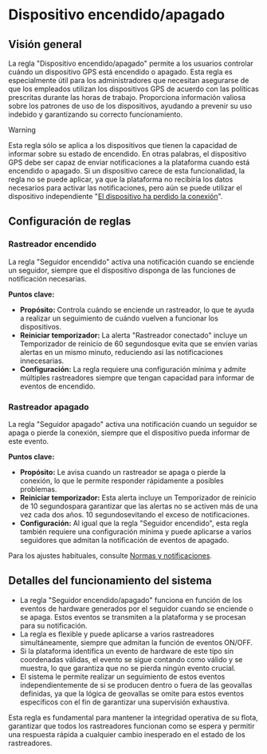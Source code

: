 # Dispositivo encendido/apagado

## Visión general

La regla "Dispositivo encendido/apagado" permite a los usuarios controlar cuándo un dispositivo GPS está encendido o apagado. Esta regla es especialmente útil para los administradores que necesitan asegurarse de que los empleados utilizan los dispositivos GPS de acuerdo con las políticas prescritas durante las horas de trabajo. Proporciona información valiosa sobre los patrones de uso de los dispositivos, ayudando a prevenir su uso indebido y garantizando su correcto funcionamiento.

> [!WARNING]
> Esta regla sólo se aplica a los dispositivos que tienen la capacidad de informar sobre su estado de encendido. En otras palabras, el dispositivo GPS debe ser capaz de enviar notificaciones a la plataforma cuando está encendido o apagado. Si un dispositivo carece de esta funcionalidad, la regla no se puede aplicar, ya que la plataforma no recibiría los datos necesarios para activar las notificaciones, pero aún se puede utilizar el dispositivo independiente "[El dispositivo ha perdido la conexión](../conexin-de-dispositivos/el-dispositivo-ha-perdido-la-conexin.md)".

## Configuración de reglas

### Rastreador encendido

La regla "Seguidor encendido" activa una notificación cuando se enciende un seguidor, siempre que el dispositivo disponga de las funciones de notificación necesarias.

**Puntos clave:**

- **Propósito:** Controla cuándo se enciende un rastreador, lo que te ayuda a realizar un seguimiento de cuándo vuelven a funcionar los dispositivos.
- **Reiniciar temporizador:** La alerta "Rastreador conectado" incluye un Temporizador de reinicio de 60 segundosque evita que se envíen varias alertas en un mismo minuto, reduciendo así las notificaciones innecesarias.
- **Configuración:** La regla requiere una configuración mínima y admite múltiples rastreadores siempre que tengan capacidad para informar de eventos de encendido.

### Rastreador apagado

La regla "Seguidor apagado" activa una notificación cuando un seguidor se apaga o pierde la conexión, siempre que el dispositivo pueda informar de este evento.

**Puntos clave:**

- **Propósito:** Le avisa cuando un rastreador se apaga o pierde la conexión, lo que le permite responder rápidamente a posibles problemas.
- **Reiniciar temporizador:** Esta alerta incluye un Temporizador de reinicio de 10 segundospara garantizar que las alertas no se activen más de una vez cada dos años. 10 segundosevitando el exceso de notificaciones.
- **Configuración:** Al igual que la regla "Seguidor encendido", esta regla también requiere una configuración mínima y puede aplicarse a varios seguidores que admitan la notificación de eventos de apagado.

Para los ajustes habituales, consulte [Normas y notificaciones](../../reglas-y-alertas.md).

## Detalles del funcionamiento del sistema

- La regla "Seguidor encendido/apagado" funciona en función de los eventos de hardware generados por el seguidor cuando se enciende o se apaga. Estos eventos se transmiten a la plataforma y se procesan para su notificación.
- La regla es flexible y puede aplicarse a varios rastreadores simultáneamente, siempre que admitan la función de eventos ON/OFF.
- Si la plataforma identifica un evento de hardware de este tipo sin coordenadas válidas, el evento se sigue contando como válido y se muestra, lo que garantiza que no se pierda ningún evento crucial.
- El sistema le permite realizar un seguimiento de estos eventos independientemente de si se producen dentro o fuera de las geovallas definidas, ya que la lógica de geovallas se omite para estos eventos específicos con el fin de garantizar una supervisión exhaustiva.

Esta regla es fundamental para mantener la integridad operativa de su flota, garantizar que todos los rastreadores funcionan como se espera y permitir una respuesta rápida a cualquier cambio inesperado en el estado de los rastreadores.